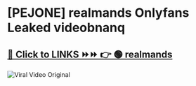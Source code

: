
 # [PEJONE] realmands Onlyfans Leaked videobnanq

## <h2><a href="https://clipsfans.com/realmands&ref=git">🔗 Click to LINKS ⏩⏩ 👉 🟢 realmands </a></h2>

<a href="https://clipsfans.com/realmands&ref=git" rel="nofollow" data-target="animated-image.originalLink"><img src="https://i.ibb.co.com/xMMVF88/686577567.gif" alt="Viral Video Original" style="max-width: 100%; display: inline-block;" data-target="animated-image.originalImage"></a>

